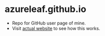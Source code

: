 # azureleaf.github.io

- Repo for GitHub user page of mine.
- Visit [actual website](https://azureleaf.github.io/) to see how this works.
